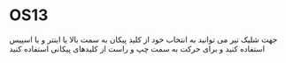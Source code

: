 # OS13
جهت شلیک تیر می توانید به انتخاب خود از کلید پیکان به سمت بالا یا اینتر و یا اسپیس استفاده کنید و برای حرکت به سمت چپ و راست از کلیدهای پیکانی استفاده کنید
